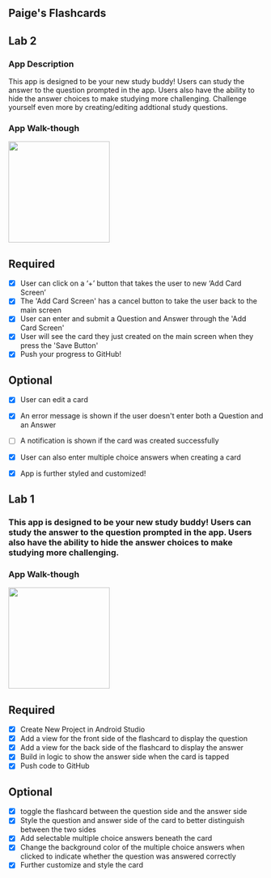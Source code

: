 ## Paige's Flashcards

## Lab 2

### App Description
This app is designed to be your new study buddy! Users can study the answer to the question prompted in the app. Users also have the ability to hide the answer choices to make studying more challenging. Challenge yourself even more by creating/editing addtional study questions.

### App Walk-though

<img src="https://thumbs.gfycat.com/OddballKlutzyAmericanbulldog-size_restricted.gif" width=200><br>


## Required
- [x] User can click on a ‘+’ button that takes the user to new ‘Add Card Screen’
- [x] The 'Add Card Screen' has a cancel button to take the user back to the main screen
- [x] User can enter and submit a Question and Answer through the 'Add Card Screen'
- [x] User will see the card they just created on the main screen when they press the 'Save Button'
- [x] Push your progress to GitHub!

## Optional
- [x] User can edit a card
- [x] An error message is shown if the user doesn't enter both a Question and an Answer
- [ ] A notification is shown if the card was created successfully
- [x] User can also enter multiple choice answers when creating a card
- [x] App is further styled and customized!


## Lab 1

### This app is designed to be your new study buddy! Users can study the answer to the question prompted in the app. Users also have the ability to hide the answer choices to make studying more challenging.

### App Walk-though

<img src="https://media.giphy.com/media/mXFpn1KlFeayGMdzBv/giphy.gif" width=200><br>


## Required
- [X] Create New Project in Android Studio
- [X] Add a view for the front side of the flashcard to display the question
- [X] Add a view for the back side of the flashcard to display the answer
- [X] Build in logic to show the answer side when the card is tapped
- [X] Push code to GitHub
## Optional
- [X] toggle the flashcard between the question side and the answer side
- [X] Style the question and answer side of the card to better distinguish between the two sides
- [X] Add selectable multiple choice answers beneath the card
- [X] Change the background color of the multiple choice answers when clicked to indicate whether the question was answered correctly
- [X] Further customize and style the card

